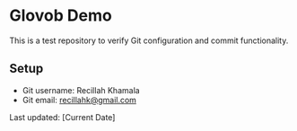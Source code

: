 # Glovob Demo

This is a test repository to verify Git configuration and commit functionality.

## Setup
- Git username: Recillah Khamala
- Git email: recillahk@gmail.com

Last updated: [Current Date]
